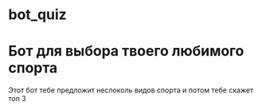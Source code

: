 # bot_quiz
# Бот для выбора твоего любимого спорта
Этот бот тебе предложит неслоколь видов спорта и потом тебе скажет топ 3
